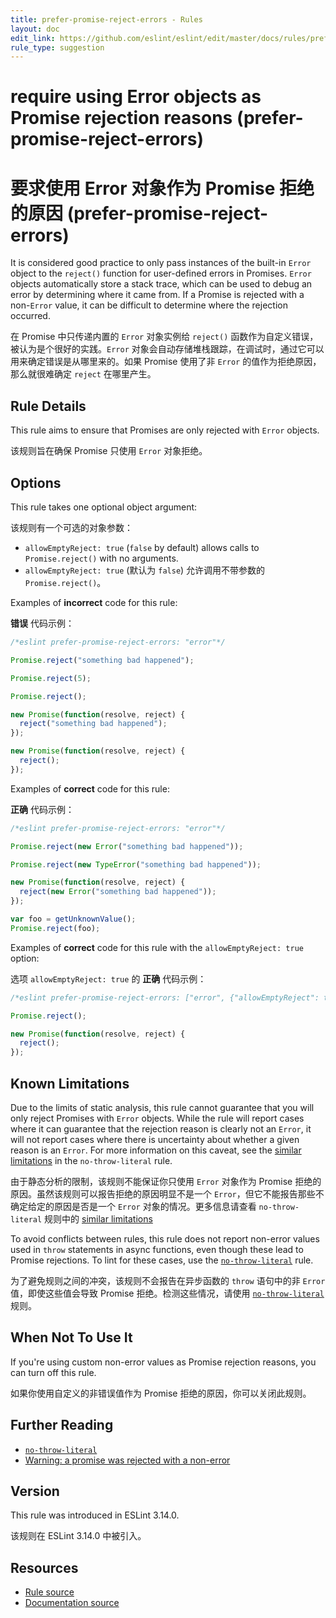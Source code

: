 ```yaml
---
title: prefer-promise-reject-errors - Rules
layout: doc
edit_link: https://github.com/eslint/eslint/edit/master/docs/rules/prefer-promise-reject-errors.md
rule_type: suggestion
---
```

<!-- Note: No pull requests accepted for this file. See README.md in the root directory for details. -->

# require using Error objects as Promise rejection reasons (prefer-promise-reject-errors)

# 要求使用 Error 对象作为 Promise 拒绝的原因 (prefer-promise-reject-errors)

It is considered good practice to only pass instances of the built-in `Error` object to the `reject()` function for user-defined errors in Promises. `Error` objects automatically store a stack trace, which can be used to debug an error by determining where it came from. If a Promise is rejected with a non-`Error` value, it can be difficult to determine where the rejection occurred.

在 Promise 中只传递内置的 `Error` 对象实例给 `reject()` 函数作为自定义错误，被认为是个很好的实践。`Error` 对象会自动存储堆栈跟踪，在调试时，通过它可以用来确定错误是从哪里来的。如果 Promise 使用了非 `Error` 的值作为拒绝原因，那么就很难确定 `reject` 在哪里产生。

## Rule Details

This rule aims to ensure that Promises are only rejected with `Error` objects.

该规则旨在确保 Promise 只使用 `Error` 对象拒绝。

## Options

This rule takes one optional object argument:

该规则有一个可选的对象参数：

* `allowEmptyReject: true` (`false` by default) allows calls to `Promise.reject()` with no arguments.
* `allowEmptyReject: true` (默认为 `false`) 允许调用不带参数的 `Promise.reject()`。

Examples of **incorrect** code for this rule:

**错误** 代码示例：

```js
/*eslint prefer-promise-reject-errors: "error"*/

Promise.reject("something bad happened");

Promise.reject(5);

Promise.reject();

new Promise(function(resolve, reject) {
  reject("something bad happened");
});

new Promise(function(resolve, reject) {
  reject();
});

```

Examples of **correct** code for this rule:

**正确** 代码示例：

```js
/*eslint prefer-promise-reject-errors: "error"*/

Promise.reject(new Error("something bad happened"));

Promise.reject(new TypeError("something bad happened"));

new Promise(function(resolve, reject) {
  reject(new Error("something bad happened"));
});

var foo = getUnknownValue();
Promise.reject(foo);
```

Examples of **correct** code for this rule with the `allowEmptyReject: true` option:

选项 `allowEmptyReject: true` 的 **正确** 代码示例：

```js
/*eslint prefer-promise-reject-errors: ["error", {"allowEmptyReject": true}]*/

Promise.reject();

new Promise(function(resolve, reject) {
  reject();
});
```

## Known Limitations

Due to the limits of static analysis, this rule cannot guarantee that you will only reject Promises with `Error` objects. While the rule will report cases where it can guarantee that the rejection reason is clearly not an `Error`, it will not report cases where there is uncertainty about whether a given reason is an `Error`. For more information on this caveat, see the [similar limitations](/docs/rules/no-throw-literal#known-limitations) in the `no-throw-literal` rule.

由于静态分析的限制，该规则不能保证你只使用 `Error` 对象作为 Promise 拒绝的原因。虽然该规则可以报告拒绝的原因明显不是一个 `Error`，但它不能报告那些不确定给定的原因是否是一个 `Error` 对象的情况。更多信息请查看 `no-throw-literal` 规则中的 [similar limitations](/docs/rules/no-throw-literal#known-limitations)

To avoid conflicts between rules, this rule does not report non-error values used in `throw` statements in async functions, even though these lead to Promise rejections. To lint for these cases, use the [`no-throw-literal`](/docs/rules/no-throw-literal) rule.

为了避免规则之间的冲突，该规则不会报告在异步函数的 `throw` 语句中的非 `Error` 值，即使这些值会导致 Promise 拒绝。检测这些情况，请使用 [`no-throw-literal`](/docs/rules/no-throw-literal) 规则。

## When Not To Use It

If you're using custom non-error values as Promise rejection reasons, you can turn off this rule.

如果你使用自定义的非错误值作为 Promise 拒绝的原因，你可以关闭此规则。

## Further Reading

* [`no-throw-literal`](https://eslint.org/docs/rules/no-throw-literal)
* [Warning: a promise was rejected with a non-error](http://bluebirdjs.com/docs/warning-explanations.html#warning-a-promise-was-rejected-with-a-non-error)

## Version

This rule was introduced in ESLint 3.14.0.

该规则在 ESLint 3.14.0 中被引入。

## Resources

* [Rule source](https://github.com/eslint/eslint/tree/master/lib/rules/prefer-promise-reject-errors.js)
* [Documentation source](https://github.com/eslint/eslint/tree/master/docs/rules/prefer-promise-reject-errors.md)
